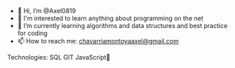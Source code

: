 - 👋 Hi, I’m @Axel0819
- 👀 I'm interested to learn anything about programming on the net
- 🌱 I’m currently learning algorithms and data structures and best practice for coding
- 📫 How to reach me: chavarriamontoyaaxel@gmail.com

Technologies:
SQL GIT JavaScript🔑
<!---
Axel0819/Axel0819 is a ✨ special ✨ repository because its `README.md` (this file) appears on your GitHub profile.
You can click the Preview link to take a look at your changes.
--->
